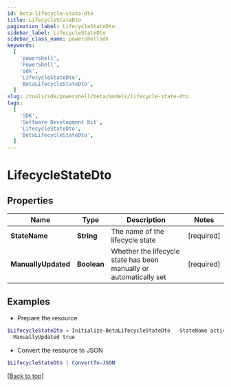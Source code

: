 ```yaml
---
id: beta-lifecycle-state-dto
title: LifecycleStateDto
pagination_label: LifecycleStateDto
sidebar_label: LifecycleStateDto
sidebar_class_name: powershellsdk
keywords:
  [
    'powershell',
    'PowerShell',
    'sdk',
    'LifecycleStateDto',
    'BetaLifecycleStateDto',
  ]
slug: /tools/sdk/powershell/beta/models/lifecycle-state-dto
tags:
  [
    'SDK',
    'Software Development Kit',
    'LifecycleStateDto',
    'BetaLifecycleStateDto',
  ]
---
```


# LifecycleStateDto

## Properties

| Name | Type | Description | Notes |
| --- | --- | --- | --- |
| **StateName** | **String** | The name of the lifecycle state | [required] |
| **ManuallyUpdated** | **Boolean** | Whether the lifecycle state has been manually or automatically set | [required] |

## Examples

- Prepare the resource

```powershell
$LifecycleStateDto = Initialize-BetaLifecycleStateDto  -StateName active `
 -ManuallyUpdated true
```

- Convert the resource to JSON

```powershell
$LifecycleStateDto | ConvertTo-JSON
```

[[Back to top]](#)

